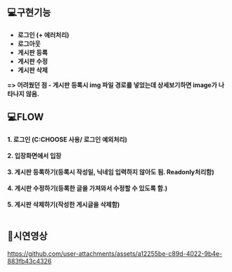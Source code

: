 <h2>💻구현기능</h2>
<h4>
<ul>
  <li>로그인 (+ 에러처리)</li>
  <li>로그아웃</li>
  <li>게시판 등록</li>
  <li>게시판 수정</li>
  <li>게시판 삭제</li>
</ul>
=> 어려웠던 점
- 게시판 등록시 img 파일 경로를 넣었는데 상세보기하면 image가 나타나지 않음.
</h4>

<h2>💻FLOW</h2>
<h4>
  1. 로그인 (C:CHOOSE 사용/ 로그인 예외처리)<br><br>
  2. 입장화면에서 입장<br><br>
  3. 게시판 등록하기(등록시 작성일, 닉네임 입력하지 않아도 됨. Readonly처리함)<br><br>
  4. 게시판 수정하기(등록한 글을 가져와서 수정할 수 있도록 함.)<br><br>
  5. 게시판 삭제하기(작성한 게시글을 삭제함)<br><br>
</h4>

<h2>🐶시연영상</h2>

https://github.com/user-attachments/assets/a12255be-c89d-4022-9b4e-883fb43c4326

